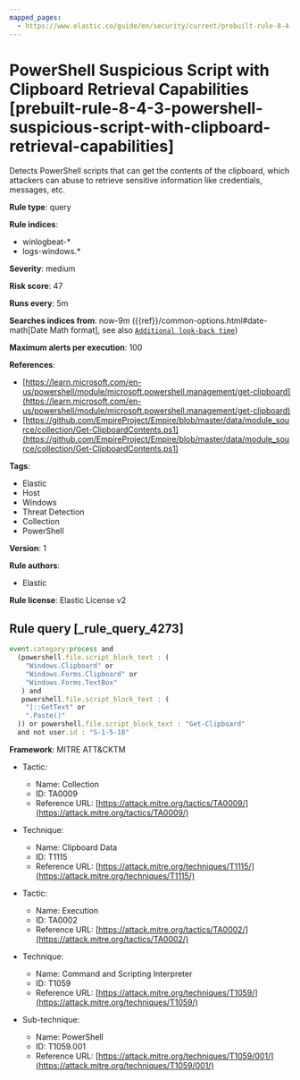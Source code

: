 ```yaml
---
mapped_pages:
  - https://www.elastic.co/guide/en/security/current/prebuilt-rule-8-4-3-powershell-suspicious-script-with-clipboard-retrieval-capabilities.html
---
```


# PowerShell Suspicious Script with Clipboard Retrieval Capabilities [prebuilt-rule-8-4-3-powershell-suspicious-script-with-clipboard-retrieval-capabilities]

Detects PowerShell scripts that can get the contents of the clipboard, which attackers can abuse to retrieve sensitive information like credentials, messages, etc.

**Rule type**: query

**Rule indices**:

* winlogbeat-*
* logs-windows.*

**Severity**: medium

**Risk score**: 47

**Runs every**: 5m

**Searches indices from**: now-9m ({{ref}}/common-options.html#date-math[Date Math format], see also [`Additional look-back time`](docs-content://solutions/security/detect-and-alert/create-detection-rule.md#rule-schedule))

**Maximum alerts per execution**: 100

**References**:

* [https://learn.microsoft.com/en-us/powershell/module/microsoft.powershell.management/get-clipboard](https://learn.microsoft.com/en-us/powershell/module/microsoft.powershell.management/get-clipboard)
* [https://github.com/EmpireProject/Empire/blob/master/data/module_source/collection/Get-ClipboardContents.ps1](https://github.com/EmpireProject/Empire/blob/master/data/module_source/collection/Get-ClipboardContents.ps1)

**Tags**:

* Elastic
* Host
* Windows
* Threat Detection
* Collection
* PowerShell

**Version**: 1

**Rule authors**:

* Elastic

**Rule license**: Elastic License v2

## Rule query [_rule_query_4273]

```js
event.category:process and
  (powershell.file.script_block_text : (
    "Windows.Clipboard" or
    "Windows.Forms.Clipboard" or
    "Windows.Forms.TextBox"
   ) and
   powershell.file.script_block_text : (
    "]::GetText" or
    ".Paste()"
  )) or powershell.file.script_block_text : "Get-Clipboard"
  and not user.id : "S-1-5-18"
```

**Framework**: MITRE ATT&CKTM

* Tactic:

    * Name: Collection
    * ID: TA0009
    * Reference URL: [https://attack.mitre.org/tactics/TA0009/](https://attack.mitre.org/tactics/TA0009/)

* Technique:

    * Name: Clipboard Data
    * ID: T1115
    * Reference URL: [https://attack.mitre.org/techniques/T1115/](https://attack.mitre.org/techniques/T1115/)

* Tactic:

    * Name: Execution
    * ID: TA0002
    * Reference URL: [https://attack.mitre.org/tactics/TA0002/](https://attack.mitre.org/tactics/TA0002/)

* Technique:

    * Name: Command and Scripting Interpreter
    * ID: T1059
    * Reference URL: [https://attack.mitre.org/techniques/T1059/](https://attack.mitre.org/techniques/T1059/)

* Sub-technique:

    * Name: PowerShell
    * ID: T1059.001
    * Reference URL: [https://attack.mitre.org/techniques/T1059/001/](https://attack.mitre.org/techniques/T1059/001/)




